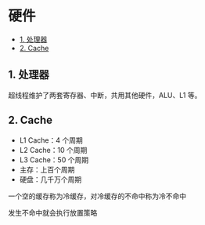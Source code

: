 # 硬件

- [1. 处理器](#1-处理器)
- [2. Cache](#2-cache)

## 1. 处理器

超线程维护了两套寄存器、中断，共用其他硬件，ALU、L1 等。

## 2. Cache

- L1 Cache：4 个周期
- L2 Cache：10 个周期
- L3 Cache：50 个周期
- 主存：上百个周期
- 硬盘：几千万个周期

一个空的缓存称为冷缓存，对冷缓存的不命中称为冷不命中

发生不命中就会执行放置策略
